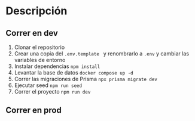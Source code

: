 # Descripción

## Correr en dev

1. Clonar el repositorio
2. Crear una copia del `.env.template ` y renombrarlo a `.env` y cambiar las variables de entorno
3. Instalar dependencias `npm install`
4. Levantar la base de datos `docker compose up -d`
5. Correr las migraciones de Prisma ```npx prisma migrate dev```
6. Ejecutar seed ``` npm run seed ``` 
7. Correr el proyecto `npm run dev`

## Correr en prod
